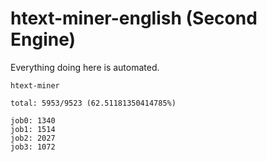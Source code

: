 # htext-miner-english (Second Engine)

Everything doing here is automated.

```
htext-miner

total: 5953/9523 (62.51181350414785%)

job0: 1340
job1: 1514
job2: 2027
job3: 1072
```